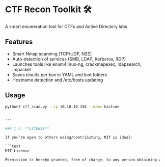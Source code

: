 # CTF Recon Toolkit 🛠️

A smart enumeration tool for CTFs and Active Directory labs.

## Features
- Smart Nmap scanning (TCP/UDP, NSE)
- Auto-detection of services (SMB, LDAP, Kerberos, RDP)
- Launches tools like enum4linux-ng, crackmapexec, ldapsearch, impacket
- Saves results per box in YAML and loot folders
- Hostname detection and /etc/hosts updating

## Usage

```bash
python3 ctf_scan.py --ip 10.10.10.134 --name bastion


---

### 📝 5. **LICENSE**

If you’re open to others using/contributing, MIT is ideal:

```text
MIT License

Permission is hereby granted, free of charge, to any person obtaining a copy...

